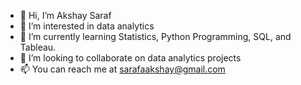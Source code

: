 - 👋 Hi, I’m Akshay Saraf
- 👀 I’m interested in data analytics
- 🌱 I’m currently learning Statistics, Python Programming, SQL, and Tableau. 
- 💞️ I’m looking to collaborate on data analytics projects
- 📫 You can reach me at sarafaakshay@gmail.com

<!---
aksaraf/aksaraf is a ✨ special ✨ repository because its `README.md` (this file) appears on your GitHub profile.
You can click the Preview link to take a look at your changes.
--->
